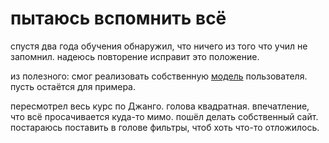 # пытаюсь вспомнить всё

спустя два года обучения обнаружил, что ничего из того что учил не запомнил. 
надеюсь повторение исправит это положение.

из полезного: смог реализовать собственную [модель]([models.py](trash_authentication%2Fcustom_user%2Fmodels.py)) пользователя. пусть остаётся для примера.

пересмотрел весь курс по Джанго. голова квадратная. впечатление, что всё просачивается куда-то мимо.
пошёл делать собственный сайт. постараюсь поставить в голове фильтры, чтоб хоть что-то отложилось.